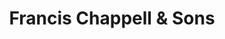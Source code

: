 ---
title: "Francis Chappell & Sons"
url: /croydon/francis-chappell-und-sons/
shop: Bestattungen
---